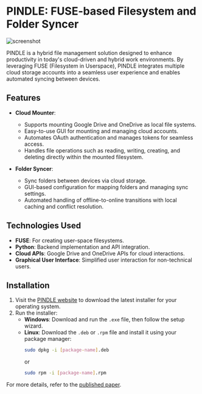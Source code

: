 # PINDLE: FUSE-based Filesystem and Folder Syncer
![screenshot](imageFolder/screenshot.png)

PINDLE is a hybrid file management solution designed to enhance productivity in today's cloud-driven and hybrid work environments. By leveraging FUSE (Filesystem in Userspace), PINDLE integrates multiple cloud storage accounts into a seamless user experience and enables automated syncing between devices.

## Features

- **Cloud Mounter**:
  - Supports mounting Google Drive and OneDrive as local file systems.
  - Easy-to-use GUI for mounting and managing cloud accounts.
  - Automates OAuth authentication and manages tokens for seamless access.
  - Handles file operations such as reading, writing, creating, and deleting directly within the mounted filesystem.

- **Folder Syncer**:
  - Sync folders between devices via cloud storage.
  - GUI-based configuration for mapping folders and managing sync settings.
  - Automated handling of offline-to-online transitions with local caching and conflict resolution.

## Technologies Used

- **FUSE**: For creating user-space filesystems.
- **Python**: Backend implementation and API integration.
- **Cloud APIs**: Google Drive and OneDrive APIs for cloud interactions.
- **Graphical User Interface**: Simplified user interaction for non-technical users.

## Installation

1. Visit the [PINDLE website](https://pindleproject.github.io/pindle.tech/) to download the latest installer for your operating system.
2. Run the installer:
   - **Windows**: Download and run the `.exe` file, then follow the setup wizard.
   - **Linux**: Download the `.deb` or `.rpm` file and install it using your package manager:
     ```bash
     sudo dpkg -i [package-name].deb
     ```
     or
     ```bash
     sudo rpm -i [package-name].rpm
     ```

For more details, refer to the [published paper](https://doi.org/10.32628/CSEIT2174128).
